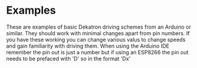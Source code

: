 # Examples
These are examples of basic Dekatron driving schemes from an Arduino or similar. They should work with minimal changes apart from pin numbers. If you have these working you can change various valus to change speeds and gain familiarity with driving them.
When using the Arduino IDE remember the pin out is just a number but if using an ESP8266 the pin out needs to be prefaced with 'D' so in the format 'Dx'
